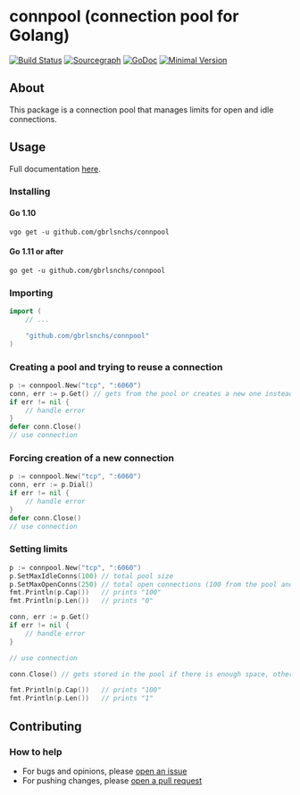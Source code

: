 # connpool (connection pool for Golang)

[![Build Status](https://travis-ci.org/gbrlsnchs/connpool.svg?branch=master)](https://travis-ci.org/gbrlsnchs/connpool)
[![Sourcegraph](https://sourcegraph.com/github.com/gbrlsnchs/connpool/-/badge.svg)](https://sourcegraph.com/github.com/gbrlsnchs/connpool?badge)
[![GoDoc](https://godoc.org/github.com/gbrlsnchs/connpool?status.svg)](https://godoc.org/github.com/gbrlsnchs/connpool)
[![Minimal Version](https://img.shields.io/badge/minimal%20version-go1.10%2B-5272b4.svg)](https://golang.org/doc/go1.10)

## About
This package is a connection pool that manages limits for open and idle connections.

## Usage
Full documentation [here](https://godoc.org/github.com/gbrlsnchs/connpool).

### Installing
#### Go 1.10
`vgo get -u github.com/gbrlsnchs/connpool`
#### Go 1.11 or after
`go get -u github.com/gbrlsnchs/connpool`

### Importing
```go
import (
	// ...

	"github.com/gbrlsnchs/connpool"
)
```

### Creating a pool and trying to reuse a connection
```go
p := connpool.New("tcp", ":6060")
conn, err := p.Get() // gets from the pool or creates a new one instead
if err != nil {
	// handle error
}
defer conn.Close()
// use connection
```

### Forcing creation of a new connection
```go
p := connpool.New("tcp", ":6060")
conn, err := p.Dial()
if err != nil {
	// handle error
}
defer conn.Close()
// use connection
```

### Setting limits
```go
p := connpool.New("tcp", ":6060")
p.SetMaxIdleConns(100) // total pool size
p.SetMaxOpenConns(250) // total open connections (100 from the pool and 150 temporary ones)
fmt.Println(p.Cap())   // prints "100"
fmt.Println(p.Len())   // prints "0"

conn, err := p.Get()
if err != nil {
	// handle error
}

// use connection

conn.Close() // gets stored in the pool if there is enough space, otherwise truly closes the connection

fmt.Println(p.Cap())   // prints "100"
fmt.Println(p.Len())   // prints "1"
```

## Contributing
### How to help
- For bugs and opinions, please [open an issue](https://github.com/gbrlsnchs/connpool/issues/new)
- For pushing changes, please [open a pull request](https://github.com/gbrlsnchs/connpool/compare)
